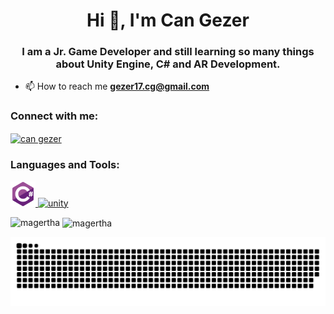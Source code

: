 
<h1 align="center">Hi 👋, I'm Can Gezer</h1>
<h3 align="center">I am a Jr. Game Developer and still learning so many things about Unity Engine, C# and AR Development.</h3>

- 📫 How to reach me **gezer17.cg@gmail.com**

<h3 align="left">Connect with me:</h3>
<p align="left">
<a href="https://linkedin.com/in/can gezer" target="blank"><img align="center" src="https://raw.githubusercontent.com/rahuldkjain/github-profile-readme-generator/master/src/images/icons/Social/linked-in-alt.svg" alt="can gezer" height="30" width="40" /></a>
</p>

<h3 align="left">Languages and Tools:</h3>
<p align="left"> <a href="https://www.w3schools.com/cs/" target="_blank" rel="noreferrer"> <img src="https://raw.githubusercontent.com/devicons/devicon/master/icons/csharp/csharp-original.svg" alt="csharp" width="40" height="40"/> </a> <a href="https://unity.com/" target="_blank" rel="noreferrer"> <img src="https://www.vectorlogo.zone/logos/unity3d/unity3d-icon.svg" alt="unity" width="40" height="40"/> </a> </p>

<p><img align="left" src="https://github-readme-stats.vercel.app/api/top-langs?username=magertha&show_icons=true&locale=en&layout=compact" alt="magertha" /></p>

<p>&nbsp;<img align="center" src="https://github-readme-stats.vercel.app/api?username=magertha&show_icons=true&locale=en" alt="magertha" /></p>


<picture>
  <source media="(prefers-color-scheme: dark)" srcset="https://raw.githubusercontent.com/magertha/magertha/output/github-contribution-grid-snake-dark.svg">
  <source media="(prefers-color-scheme: light)" srcset="https://raw.githubusercontent.com/magertha/magertha/output/github-contribution-grid-snake.svg">
  <img alt="github contribution grid snake animation" src="https://raw.githubusercontent.com/magertha/magertha/output/github-contribution-grid-snake.svg">
</picture>
